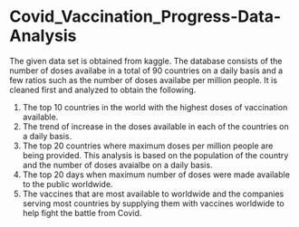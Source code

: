 # Covid_Vaccination_Progress-Data-Analysis

The given data set is obtained from kaggle. 
The database consists of the number of doses availabe in a total of 90 countries on a daily basis and a few ratios such as the number of doses availabe per million people.
It is cleaned first and analyzed to obtain the following.

1. The top 10 countries in the world with the highest doses of vaccination available. 
2. The trend of increase in the doses available in each of the countries on a daily basis.
3. The top 20 countries where maximum doses per million people are being provided. This analysis is based on the population of the country and the number of doses avaialbe on a daily basis.
4. The top 20 days when maximum number of doses were made available to the public worldwide.
5. The vaccines that are most available to worldwide and the companies serving most countries by supplying them with vaccines worldwide to help fight the battle from Covid.
